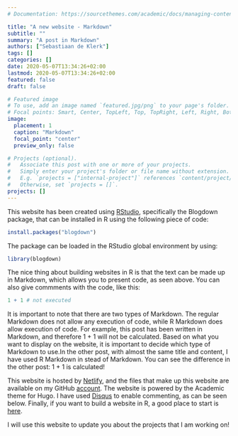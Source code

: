 ```yaml
---
# Documentation: https://sourcethemes.com/academic/docs/managing-content/

title: "A new website - Markdown"
subtitle: ""
summary: "A post in Markdown"
authors: ["Sebastiaan de Klerk"]
tags: []
categories: []
date: 2020-05-07T13:34:26+02:00
lastmod: 2020-05-07T13:34:26+02:00
featured: false
draft: false

# Featured image
# To use, add an image named `featured.jpg/png` to your page's folder.
# Focal points: Smart, Center, TopLeft, Top, TopRight, Left, Right, BottomLeft, Bottom, BottomRight.
image:
  placement: 1
  caption: "Markdown"
  focal_point: "center"
  preview_only: false

# Projects (optional).
#   Associate this post with one or more of your projects.
#   Simply enter your project's folder or file name without extension.
#   E.g. `projects = ["internal-project"]` references `content/project/deep-learning/index.md`.
#   Otherwise, set `projects = []`.
projects: []
---
```

This website has been created using [RStudio](https://www.rstudio.com/), specifically the Blogdown package, that 
can be installed in R using the following piece of code:
```r
install.packages("blogdown")
```
The package can be loaded in the RStudio global environment by using:
```r
library(blogdown)
```
The nice thing about building websites in R is that the text can be made up in Markdown,
which allows you to present code, as seen above. You can also give commments with the code,
like this:
```r
1 + 1 # not executed
```
It is important to note that there are two types of Markdown. The regular Markdown does not
allow any execution of code, while R Markdown does allow execution of code. For example,
this post has been written in Markdown, and therefore 1 + 1 will not be calculated.
Based on what you want to display on the website, it is important to decide which type
of Markdown to use.In the other post, with almost the same title and content, I have used
R Markdown in stead of Markdown. You can see the difference in the other post: 1 + 1
is calculated!

This website is hosted by [Netlify](https://www.netlify.com), and the files that make up this website are available on
my GitHub [account](https://www.github.com/Sebastiaan1986). The website is powered by
the Academic theme for Hugo. I have used [Disqus](https://www.disqus.com) to 
enable commenting, as can be seen below. Finally, if you want to build a website in R, 
a good place to start is [here](https://bookdown.org/yihui/blogdown/).

I will use this website to update you about the projects that I am working on!











